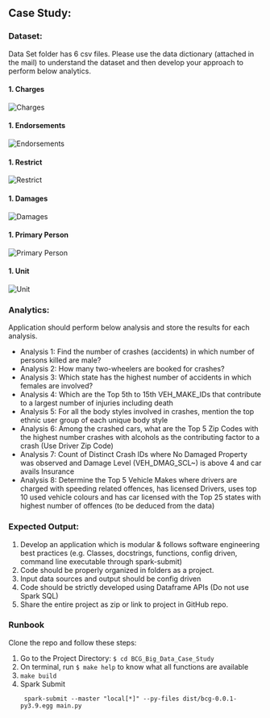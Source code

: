 ## Case Study:
### Dataset:
Data Set folder has 6 csv files. Please use the data dictionary (attached in the mail) to understand the dataset and then develop your approach to perform below analytics.
#### 1. Charges
![Charges](Images/img.png)
#### 1. Endorsements
![Endorsements](Images/img_1.png)
#### 1. Restrict
![Restrict](Images/img_2.png)
#### 1. Damages
![Damages](Images/img_3.png)
#### 1. Primary Person
![Primary Person](Images/img_4.png)
#### 1. Unit
![Unit](Images/img_5.png)

### Analytics: 
Application should perform below analysis and store the results for each analysis.
* Analysis 1: Find the number of crashes (accidents) in which number of persons killed are male?
* Analysis 2: How many two-wheelers are booked for crashes? 
* Analysis 3: Which state has the highest number of accidents in which females are involved? 
* Analysis 4: Which are the Top 5th to 15th VEH_MAKE_IDs that contribute to a largest number of injuries including death
* Analysis 5: For all the body styles involved in crashes, mention the top ethnic user group of each unique body style  
* Analysis 6: Among the crashed cars, what are the Top 5 Zip Codes with the highest number crashes with alcohols as the contributing factor to a crash (Use Driver Zip Code)
* Analysis 7: Count of Distinct Crash IDs where No Damaged Property was observed and Damage Level (VEH_DMAG_SCL~) is above 4 and car avails Insurance
* Analysis 8: Determine the Top 5 Vehicle Makes where drivers are charged with speeding related offences, has licensed Drivers, uses top 10 used vehicle colours and has car licensed with the Top 25 states with highest number of offences (to be deduced from the data)

### Expected Output:
1. Develop an application which is modular & follows software engineering best practices (e.g. Classes, docstrings, functions, config driven, command line executable through spark-submit)
2. Code should be properly organized in folders as a project.
3. Input data sources and output should be config driven
4. Code should be strictly developed using Dataframe APIs (Do not use Spark SQL)
5. Share the entire project as zip or link to project in GitHub repo.

### Runbook
Clone the repo and follow these steps:
1. Go to the Project Directory: `$ cd BCG_Big_Data_Case_Study`
2. On terminal, run `$ make help` to know what all functions are available
3. `make build`
4. Spark Submit
   ```commandline
    spark-submit --master "local[*]" --py-files dist/bcg-0.0.1-py3.9.egg main.py
   ```